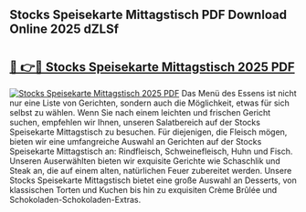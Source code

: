 ## Stocks Speisekarte Mittagstisch PDF Download Online 2025 dZLSf

# <h2><a href="http://gc9nmc.nevu.top/?p=Stocks+Speisekarte+Mittagstisch">🔗 👉🔴 Stocks Speisekarte Mittagstisch 2025 PDF</a></h2>

[![Stocks Speisekarte Mittagstisch 2025 PDF](https://i.imgur.com/dBaPXMq.png)](http://gc9nmc.nevu.top/?p=Stocks+Speisekarte+Mittagstisch)
Das Menü des Essens ist nicht nur eine Liste von Gerichten, sondern auch die Möglichkeit, etwas für sich selbst zu wählen. Wenn Sie nach einem leichten und frischen Gericht suchen, empfehlen wir Ihnen, unseren Salatbereich auf der Stocks Speisekarte Mittagstisch zu besuchen. Für diejenigen, die Fleisch mögen, bieten wir eine umfangreiche Auswahl an Gerichten auf der Stocks Speisekarte Mittagstisch an: Rindfleisch, Schweinefleisch, Huhn und Fisch. Unseren Auserwählten bieten wir exquisite Gerichte wie Schaschlik und Steak an, die auf einem alten, natürlichen Feuer zubereitet werden. Unsere Stocks Speisekarte Mittagstisch bietet eine große Auswahl an Desserts, von klassischen Torten und Kuchen bis hin zu exquisiten Crème Brûlée und Schokoladen-Schokoladen-Extras.
